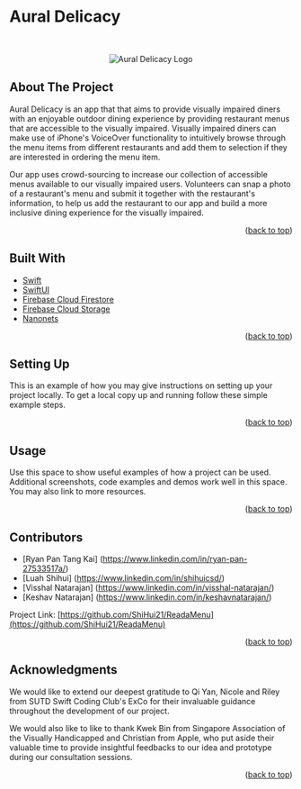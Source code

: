 # Aural Delicacy
<div id="top"></div>

<!-- PROJECT LOGO -->
<br />
<div align="center">

![Aural Delicacy Logo](https://github.com/ShiHui21/ReadaMenu/blob/main/ReadaMenu/Assets.xcassets/Read%20a%20menu.imageset/Read%20a%20menu.jpg)
</div>

<!-- ABOUT THE PROJECT -->
## About The Project

Aural Delicacy is an app that that aims to provide visually impaired diners with an enjoyable outdoor dining experience by providing restaurant menus that are accessible to the visually impaired. Visually impaired diners can make use of iPhone's VoiceOver functionality to intuitively browse through the menu items from different restaurants and add them to selection if they are interested in ordering the menu item. 

Our app uses crowd-sourcing to increase our collection of accessible menus available to our visually impaired users. Volunteers can snap a photo of a restaurant's menu and submit it together with the restaurant's information, to help us add the restaurant to our app and build a more inclusive dining experience for the visually impaired.

<p align="right">(<a href="#top">back to top</a>)</p>

## Built With

* [Swift](https://developer.apple.com/swift/)
* [SwiftUI](https://developer.apple.com/xcode/swiftui/)
* [Firebase Cloud Firestore](https://firebase.google.com/docs/firestore)
* [Firebase Cloud Storage](https://firebase.google.com/docs/storage)
* [Nanonets](https://nanonets.com/)

<p align="right">(<a href="#top">back to top</a>)</p>

<!-- GETTING STARTED -->
## Setting Up

This is an example of how you may give instructions on setting up your project locally.
To get a local copy up and running follow these simple example steps.

<p align="right">(<a href="#top">back to top</a>)</p>

<!-- USAGE EXAMPLES -->
## Usage

Use this space to show useful examples of how a project can be used. Additional screenshots, code examples and demos work well in this space. You may also link to more resources.

<p align="right">(<a href="#top">back to top</a>)</p>

<!-- CONTACT -->
## Contributors

* [Ryan Pan Tang Kai] (https://www.linkedin.com/in/ryan-pan-27533517a/)
* [Luah Shihui] (https://www.linkedin.com/in/shihuicsd/)
* [Visshal Natarajan] (https://www.linkedin.com/in/visshal-natarajan/)
* [Keshav Natarajan] (https://www.linkedin.com/in/keshavnatarajan/)

Project Link: [https://github.com/ShiHui21/ReadaMenu](https://github.com/ShiHui21/ReadaMenu)

<p align="right">(<a href="#top">back to top</a>)</p>

<!-- ACKNOWLEDGMENTS -->
## Acknowledgments

We would like to extend our deepest gratitude to Qi Yan, Nicole and Riley from SUTD Swift Coding Club's ExCo for their invaluable guidance throughout the development of our project. 

We would also like to like to thank Kwek Bin from Singapore Association of the Visually Handicapped and Christian from Apple, who put aside their valuable time to provide insightful feedbacks to our idea and prototype during our consultation sessions.

<p align="right">(<a href="#top">back to top</a>)</p>
